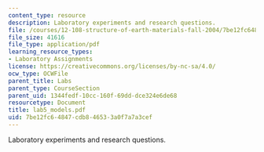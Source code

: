```yaml
---
content_type: resource
description: Laboratory experiments and research questions.
file: /courses/12-108-structure-of-earth-materials-fall-2004/7be12fc64847cdb846533a0f7a7a3cef_lab5_models.pdf
file_size: 41616
file_type: application/pdf
learning_resource_types:
- Laboratory Assignments
license: https://creativecommons.org/licenses/by-nc-sa/4.0/
ocw_type: OCWFile
parent_title: Labs
parent_type: CourseSection
parent_uid: 1344fedf-10cc-160f-69dd-dce324e6de68
resourcetype: Document
title: lab5_models.pdf
uid: 7be12fc6-4847-cdb8-4653-3a0f7a7a3cef
---
```

Laboratory experiments and research questions.